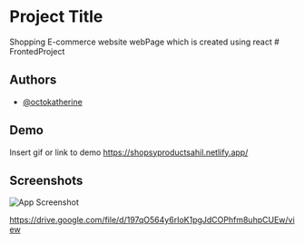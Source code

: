 
# Project Title

Shopping E-commerce website webPage which is created using react # FrontedProject


## Authors

- [@octokatherine](https://www.github.com/octokatherine)


## Demo

Insert gif or link to demo
https://shopsyproductsahil.netlify.app/


## Screenshots

![App Screenshot](https://via.placeholder.com/468x300?text=App+Screenshot+Here)

https://drive.google.com/file/d/197qO564y6rIoK1pgJdCOPhfm8uhpCUEw/view
